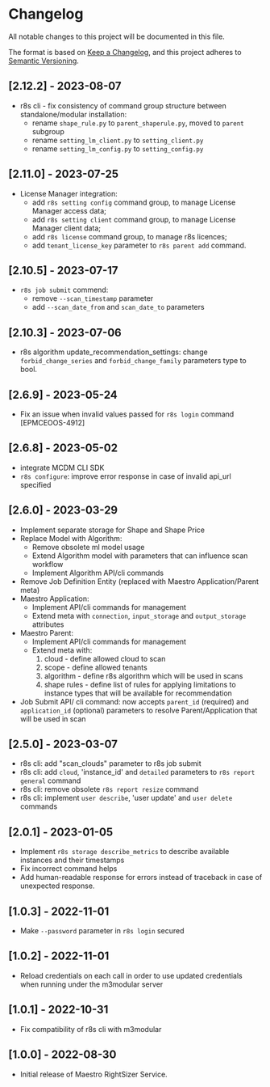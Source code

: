 # Changelog
All notable changes to this project will be documented in this file.

The format is based on [Keep a Changelog](https://keepachangelog.com/en/1.0.0/),
and this project adheres to [Semantic Versioning](https://semver.org/spec/v2.0.0.html).

## [2.12.2] - 2023-08-07
* r8s cli - fix consistency of command group structure between 
  standalone/modular installation:
  - rename `shape_rule.py` to `parent_shaperule.py`, moved to `parent` subgroup
  - rename `setting_lm_client.py` to `setting_client.py`
  - rename `setting_lm_config.py` to `setting_config.py`

## [2.11.0] - 2023-07-25
* License Manager integration:
  - add `r8s setting config` command group, to manage License Manager access data;
  - add `r8s setting client` command group, to manage License Manager client data;
  - add `r8s license` command group, to manage r8s licences;
  - add `tenant_license_key` parameter to `r8s parent add` command.

## [2.10.5] - 2023-07-17
* `r8s job submit` commend:
  - remove `--scan_timestamp` parameter
  - add `--scan_date_from` and `scan_date_to` parameters

## [2.10.3] - 2023-07-06
* r8s algorithm update_recommendation_settings: change 
  `forbid_change_series` and `forbid_change_family` parameters type to bool.

## [2.6.9] - 2023-05-24
* Fix an issue when invalid values passed for `r8s login` command [EPMCEOOS-4912]

## [2.6.8] - 2023-05-02
* integrate MCDM CLI SDK
* `r8s configure`: improve error response in case of invalid api_url specified

## [2.6.0] - 2023-03-29
* Implement separate storage for Shape and Shape Price
* Replace Model with Algorithm:
  - Remove obsolete ml model usage
  - Extend Algorithm model with parameters that can influence scan workflow
  - Implement Algorithm API/cli commands
* Remove Job Definition Entity (replaced with Maestro Application/Parent meta)
* Maestro Application:
  - Implement API/cli commands for management
  - Extend meta with `connection`, `input_storage` and `output_storage` attributes
* Maestro Parent:
  - Implement API/cli commands for management
  - Extend meta with:
    1) cloud - define allowed cloud to scan
    2) scope - define allowed tenants
    3) algorithm - define r8s algorithm which will be used in scans
    4) shape rules - define list of rules for applying limitations to 
       instance types that will be available for recommendation
* Job Submit API/ cli command: now accepts `parent_id` (required) and 
  `application_id` (optional) parameters to resolve Parent/Application that 
  will be used in scan

## [2.5.0] - 2023-03-07
* r8s cli: add "scan_clouds" parameter to r8s job submit
* r8s cli: add `cloud`, 'instance_id' and `detailed` parameters to `r8s report general` command
* r8s cli: remove obsolete `r8s report resize` command
* r8s cli: implement `user describe`, 'user update' and `user delete` commands

## [2.0.1] - 2023-01-05
* Implement `r8s storage describe_metrics` to describe available instances 
  and their timestamps
* Fix incorrect command helps
* Add human-readable response for errors instead of traceback in case of unexpected response.

## [1.0.3] - 2022-11-01
* Make `--password` parameter in `r8s login` secured

## [1.0.2] - 2022-11-01
* Reload credentials on each call in order to use updated credentials when 
  running under the m3modular server

## [1.0.1] - 2022-10-31
* Fix compatibility of r8s cli with m3modular

## [1.0.0] - 2022-08-30
* Initial release of Maestro RightSizer Service.

